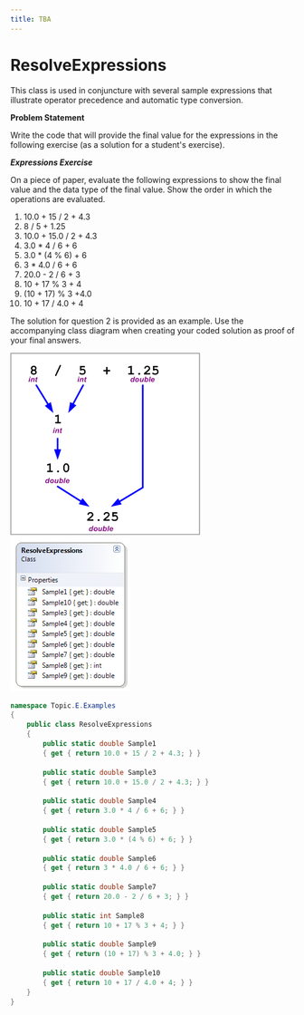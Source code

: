 ```yaml
---
title: TBA
---
```

# ResolveExpressions

This class is used in conjuncture with several sample expressions that illustrate operator precedence and automatic type conversion.

**Problem Statement**

Write the code that will provide the final value for the expressions in the following exercise (as a solution for a student's exercise).

***Expressions Exercise***

On a piece of paper, evaluate the following expressions to show the final value and the data type of the final value. Show the order in which the operations are evaluated.

1. 10.0 + 15 / 2 + 4.3
2. 8 / 5 + 1.25
3. 10.0 + 15.0 / 2 + 4.3
4. 3.0 * 4 / 6 + 6
5. 3.0 * (4 % 6) + 6
6. 3 * 4.0 / 6 + 6
7. 20.0 - 2 / 6 + 3
8. 10 + 17 % 3 + 4
9. (10 + 17) % 3 +4.0
10. 10 + 17 / 4.0 + 4

The solution for question 2 is provided as an example. Use the accompanying class diagram when creating your coded solution as proof of your final answers.

![](./E-ExpressionResolutionBreakdown.png) ![](./E-ResolveExpressions.png)

```csharp
namespace Topic.E.Examples
{
    public class ResolveExpressions
    {
        public static double Sample1
        { get { return 10.0 + 15 / 2 + 4.3; } }

        public static double Sample3
        { get { return 10.0 + 15.0 / 2 + 4.3; } }

        public static double Sample4
        { get { return 3.0 * 4 / 6 + 6; } }

        public static double Sample5
        { get { return 3.0 * (4 % 6) + 6; } }

        public static double Sample6
        { get { return 3 * 4.0 / 6 + 6; } }

        public static double Sample7
        { get { return 20.0 - 2 / 6 + 3; } }

        public static int Sample8
        { get { return 10 + 17 % 3 + 4; } }

        public static double Sample9
        { get { return (10 + 17) % 3 + 4.0; } }

        public static double Sample10
        { get { return 10 + 17 / 4.0 + 4; } }
    }
}
```

